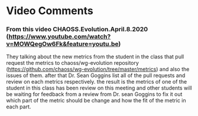 # Video Comments

### From this video CHAOSS.Evolution.April.8.2020 (https://www.youtube.com/watch?v=MOWQegOw6Fk&feature=youtu.be)
They talking about the new metrics from the student in the class that pull request the metrics to chaoss/wg-evolution repository (https://github.com/chaoss/wg-evolution/tree/master/metrics) 
and also the issues of them. after that Dr. Sean Goggins list all of the pull requests and review on each metrics respectively. the result is the metrics of one of the student in this class has been review on this meeting and other students will be waiting for feedback from a review from Dr. sean Goggins to fix it out which part of the metric should be change and how the fit of the metric in each part.
